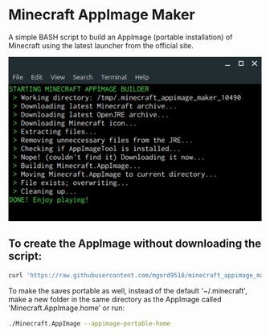 # Minecraft AppImage Maker
A simple BASH script to build an AppImage (portable installation) of Minecraft using the latest launcher from the official site.<br/>

![example](preview.png)

## To create the AppImage without downloading the script:
```bash
curl 'https://raw.githubusercontent.com/mgord9518/minecraft_appimage_maker/main/minecraft-appimage-maker.bash' | bash
```
To make the saves portable as well, instead of the default '~/.minecraft', make a new folder in the same directory as the AppImage called 'Minecraft.AppImage.home' or run:
```bash
./Minecraft.AppImage --appimage-portable-home
```
